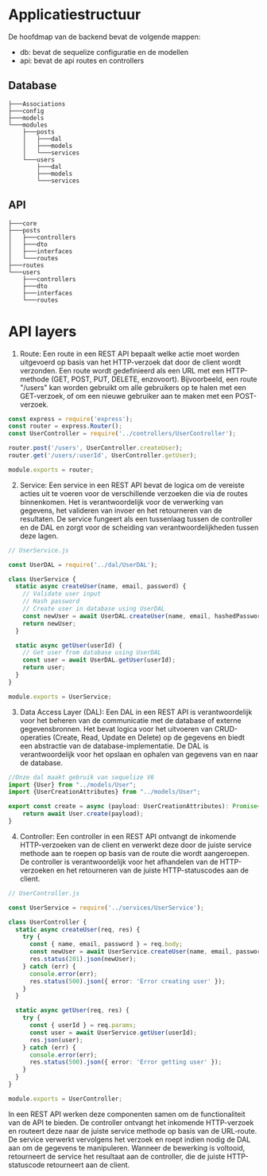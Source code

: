 # Applicatiestructuur

De hoofdmap van de backend bevat de volgende mappen:
- db: bevat de sequelize configuratie en de modellen
- api: bevat de api routes en controllers

## Database
```text
├───Associations
├───config
├───models
└───modules
    ├───posts
    │   ├───dal
    │   ├───models
    │   └───services
    └───users
        ├───dal
        ├───models
        └───services
```

## API
```text
├───core
├───posts
│   ├───controllers
│   ├───dto
│   ├───interfaces
│   └───routes
├───routes
└───users
    ├───controllers
    ├───dto
    ├───interfaces
    └───routes

```

# API layers

1. Route: Een route in een REST API bepaalt welke actie moet worden uitgevoerd op basis van het HTTP-verzoek dat door de client wordt verzonden. Een route wordt gedefinieerd als een URL met een HTTP-methode (GET, POST, PUT, DELETE, enzovoort). Bijvoorbeeld, een route "/users" kan worden gebruikt om alle gebruikers op te halen met een GET-verzoek, of om een nieuwe gebruiker aan te maken met een POST-verzoek.

```ts
const express = require('express');
const router = express.Router();
const UserController = require('../controllers/UserController');

router.post('/users', UserController.createUser);
router.get('/users/:userId', UserController.getUser);

module.exports = router;
```

2. Service: Een service in een REST API bevat de logica om de vereiste acties uit te voeren voor de verschillende verzoeken die via de routes binnenkomen. Het is verantwoordelijk voor de verwerking van gegevens, het valideren van invoer en het retourneren van de resultaten. De service fungeert als een tussenlaag tussen de controller en de DAL en zorgt voor de scheiding van verantwoordelijkheden tussen deze lagen.
```ts
// UserService.js

const UserDAL = require('../dal/UserDAL');

class UserService {
  static async createUser(name, email, password) {
    // Validate user input
    // Hash password
    // Create user in database using UserDAL
    const newUser = await UserDAL.createUser(name, email, hashedPassword);
    return newUser;
  }

  static async getUser(userId) {
    // Get user from database using UserDAL
    const user = await UserDAL.getUser(userId);
    return user;
  }
}

module.exports = UserService;
```
3. Data Access Layer (DAL): Een DAL in een REST API is verantwoordelijk voor het beheren van de communicatie met de database of externe gegevensbronnen. Het bevat logica voor het uitvoeren van CRUD-operaties (Create, Read, Update en Delete) op de gegevens en biedt een abstractie van de database-implementatie. De DAL is verantwoordelijk voor het opslaan en ophalen van gegevens van en naar de database.
```ts
//Onze dal maakt gebruik van sequelize V6
import {User} from "../models/User";
import {UserCreationAttributes} from "../models/User";

export const create = async (payload: UserCreationAttributes): Promise<User> => {
    return await User.create(payload);
}
```
4. Controller: Een controller in een REST API ontvangt de inkomende HTTP-verzoeken van de client en verwerkt deze door de juiste service methode aan te roepen op basis van de route die wordt aangeroepen. De controller is verantwoordelijk voor het afhandelen van de HTTP-verzoeken en het retourneren van de juiste HTTP-statuscodes aan de client.
```ts
// UserController.js

const UserService = require('../services/UserService');

class UserController {
  static async createUser(req, res) {
    try {
      const { name, email, password } = req.body;
      const newUser = await UserService.createUser(name, email, password);
      res.status(201).json(newUser);
    } catch (err) {
      console.error(err);
      res.status(500).json({ error: 'Error creating user' });
    }
  }

  static async getUser(req, res) {
    try {
      const { userId } = req.params;
      const user = await UserService.getUser(userId);
      res.json(user);
    } catch (err) {
      console.error(err);
      res.status(500).json({ error: 'Error getting user' });
    }
  }
}

module.exports = UserController;
```
In een REST API werken deze componenten samen om de functionaliteit van de API te bieden. De controller ontvangt het inkomende HTTP-verzoek en routeert deze naar de juiste service methode op basis van de URL-route. De service verwerkt vervolgens het verzoek en roept indien nodig de DAL aan om de gegevens te manipuleren. Wanneer de bewerking is voltooid, retourneert de service het resultaat aan de controller, die de juiste HTTP-statuscode retourneert aan de client.